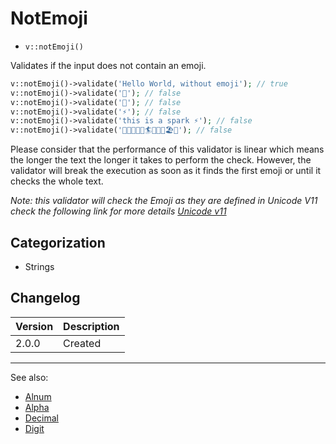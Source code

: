 # NotEmoji

- `v::notEmoji()`

Validates if the input does not contain an emoji.

```php
v::notEmoji()->validate('Hello World, without emoji'); // true
v::notEmoji()->validate('🍕'); // false
v::notEmoji()->validate('🎈'); // false
v::notEmoji()->validate('⚡'); // false
v::notEmoji()->validate('this is a spark ⚡'); // false
v::notEmoji()->validate('🌊🌊🌊🌊🌊🏄🌊🌊🌊🏖🌴'); // false
```

Please consider that the performance of this validator is linear which
means the longer the text the longer it takes to perform the check.
However, the validator will break the execution as soon as it finds the
first emoji or until it checks the whole text.

*Note: this validator will check the Emoji as they are defined in
Unicode V11 check the following link for more details
[Unicode v11](https://unicode.org/emoji/charts/full-emoji-list.html)*

## Categorization

- Strings

## Changelog

Version | Description
--------|-------------
  2.0.0 | Created

***
See also:

- [Alnum](Alnum.md)
- [Alpha](Alpha.md)
- [Decimal](Decimal.md)
- [Digit](Digit.md)
